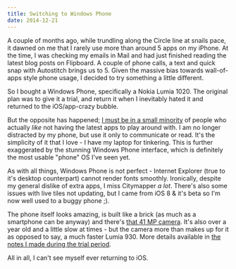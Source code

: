 ```yaml
---
title: Switching to Windows Phone
date: 2014-12-21
---
```


A couple of months ago, while trundling along the Circle line at snails pace, it dawned on me that I rarely use more than around 5 apps on my iPhone. At the time, I was checking my emails in Mail and had just finished reading the latest blog posts on Flipboard. A couple of phone calls, a text and quick snap with Autostitch brings us to 5. Given the massive bias towards wall-of-apps style phone usage, I decided to try something a little different.

So I bought a Windows Phone, specifically a Nokia Lumia 1020. The original plan was to give it a trial, and return it when I inevitably hated it and returned to the iOS/app-crazy bubble.

But the opposite has happened; [I must be in a small minority](http://www.theverge.com/2014/12/11/7377021/ive-given-up-on-windows-phone) of people who actually _like_ not having the latest apps to play around with. I am no longer distracted by my phone, but use it only to communicate or read. It's the simplicity of it that I love - I have my laptop for tinkering. This is further exaggerated by the stunning Windows Phone interface, which is definitely the most usable "phone" OS I've seen yet.

As with all things, Windows Phone is not perfect - Internet Explorer (true to it's desktop counterpart) cannot render fonts smoothly. Ironically, despite my general dislike of extra apps, I miss Citymapper _a lot_. There's also some issues with live tiles not updating, but I came from iOS 8 & it's beta so I'm now well used to a buggy phone ;).

The phone itself looks amazing, is built like a brick (as much as a smartphone can be anyway) and there's [that 41 MP camera](http://connect.dpreview.com/post/5234892048/nokia-lumia-1020-camera-review). It's also over a year old and a little slow at times - but the camera more than makes up for it as opposed to say, a much faster Lumia 930. More details available in [the notes I made during the trial period]($=url/pages/iPhone\_to\_Lumia/).

All in all, I can't see myself ever returning to iOS.
